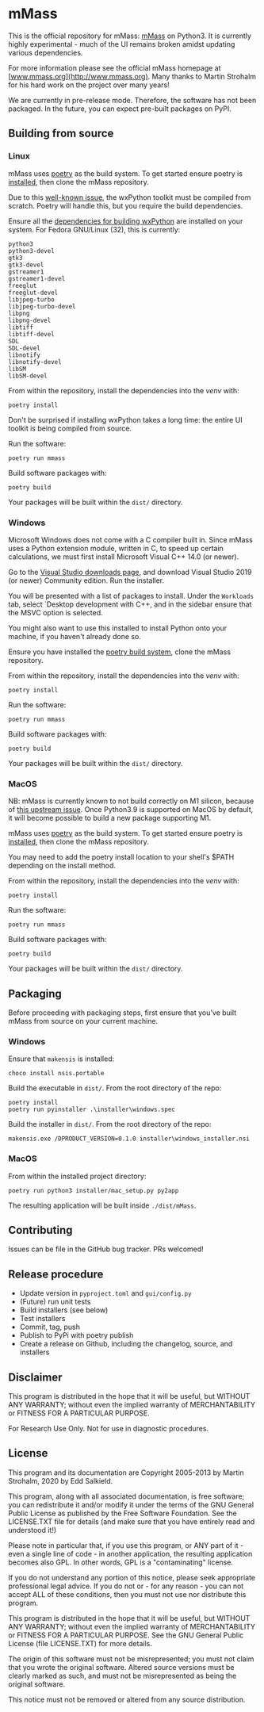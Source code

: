 # mMass

This is the official repository for mMass: [mMass](http://www.mmass.org) on Python3.
It is currently highly experimental - much of the UI remains broken amidst updating various dependencies.

For more information please see the official mMass homepage at [www.mmass.org](http://www.mmass.org).  Many thanks to Martin Strohalm for his hard work on the project over many years!

We are currently in pre-release mode.  Therefore, the software has not been packaged.  In the future, you can expect pre-built packages on PyPI.

## Building from source
### Linux
mMass uses [poetry](python-poetry.org/) as the build system.  To get started ensure poetry is [installed](https://python-poetry.org/docs/#installation), then clone the mMass repository.

Due to this [well-known issue](https://wxpython.org/blog/2017-08-17-builds-for-linux-with-pip/index.html), the wxPython toolkit must be compiled from scratch.  Poetry will handle this, but you require the build dependencies.

Ensure all the [dependencies for building wxPython](https://wxpython.org/blog/2017-08-17-builds-for-linux-with-pip/index.html) are installed on your system.  For Fedora GNU/Linux (32), this is currently:
```
python3
python3-devel
gtk3
gtk3-devel
gstreamer1
gstreamer1-devel
freeglut
freeglut-devel
libjpeg-turbo
libjpeg-turbo-devel
libpng
libpng-devel
libtiff
libtiff-devel
SDL
SDL-devel
libnotify
libnotify-devel
libSM
libSM-devel
```

From within the repository, install the dependencies into the _venv_ with:

`poetry install`

Don't be surprised if installing wxPython takes a long time: the entire UI toolkit is being compiled from source.

Run the software:

`poetry run mmass`

Build software packages with:

`poetry build`

Your packages will be built within the `dist/` directory.

### Windows
Microsoft Windows does not come with a C compiler built in.  Since mMass uses a Python extension module, written in C, to speed up certain calculations, we must first install Microsoft Visual C++ 14.0 (or newer).

Go to the [Visual Studio downloads page](https://visualstudio.microsoft.com/downloads/), and download Visual Studio 2019 (or newer) Community edition.  Run the installer.

You will be presented with a list of packages to install.  Under the `Workloads` tab, select `Desktop development with C++, and in the sidebar ensure that the MSVC option is selected.

You might also want to use this installed to install Python onto your machine, if you haven't already done so.

Ensure you have installed the [poetry build system](https://python-poetry.org/docs/#installation), clone the mMass repository.

From within the repository, install the dependencies into the _venv_ with:

`poetry install`

Run the software:

`poetry run mmass`

Build software packages with:

`poetry build`

Your packages will be built within the `dist/` directory.


### MacOS

NB: mMass is currently known to not build correctly on M1 silicon, because of [this upstream issue](https://github.com/python-pillow/Pillow/issues/5093).  Once Python3.9 is supported on MacOS by default, it will become possible to build a new package supporting M1.

mMass uses [poetry](python-poetry.org/) as the build system.  To get started ensure poetry is [installed](https://python-poetry.org/docs/#installation), then clone the mMass repository.

You may need to add the poetry install location to your shell's $PATH depending on the install method.

From within the repository, install the dependencies into the _venv_ with:

`poetry install`

Run the software:

`poetry run mmass`

Build software packages with:

`poetry build`

Your packages will be built within the `dist/` directory.

## Packaging
Before proceeding with packaging steps, first ensure that you've built mMass from source on your current machine.

### Windows

Ensure that `makensis` is installed:

```
choco install nsis.portable
```

Build the executable in `dist/`.  From the root directory of the repo:

```
poetry install
poetry run pyinstaller .\installer\windows.spec
```

Build the installer in `dist/`.  From the root directory of the repo:

```
makensis.exe /DPRODUCT_VERSION=0.1.0 installer\windows_installer.nsi
```

### MacOS

From within the installed project directory:

```
poetry run python3 installer/mac_setup.py py2app
```

The resulting application will be built inside `./dist/mMass`.

## Contributing

Issues can be file in the GitHub bug tracker.  PRs welcomed!

## Release procedure

* Update version in `pyproject.toml` and `gui/config.py`
* (Future) run unit tests
* Build installers (see below)
* Test installers
* Commit, tag, push
* Publish to PyPi with poetry publish
* Create a release on Github, including the changelog, source, and installers

## Disclaimer

This program is distributed in the hope that it will be useful, but WITHOUT
ANY WARRANTY; without even the implied warranty of MERCHANTABILITY or FITNESS
FOR A PARTICULAR PURPOSE.

For Research Use Only. Not for use in diagnostic procedures.

## License

This program and its documentation are Copyright 2005-2013 by Martin Strohalm, 2020 by Edd Salkield.

This program, along with all associated documentation, is free software;
you can redistribute it and/or modify it under the terms of the GNU General
Public License as published by the Free Software Foundation.
See the LICENSE.TXT file for details (and make sure that you have entirely
read and understood it!)

Please note in particular that, if you use this program, or ANY part of
it - even a single line of code - in another application, the resulting
application becomes also GPL. In other words, GPL is a "contaminating" license.

If you do not understand any portion of this notice, please seek appropriate
professional legal advice. If you do not or - for any reason - you can not
accept ALL of these conditions, then you must not use nor distribute this
program.

This program is distributed in the hope that it will be useful, but WITHOUT
ANY WARRANTY; without even the implied warranty of MERCHANTABILITY or
FITNESS FOR A PARTICULAR PURPOSE.  See the GNU General Public License
(file LICENSE.TXT) for more details.

The origin of this software must not be misrepresented; you must not claim
that you wrote the original software. Altered source versions must be clearly
marked as such, and must not be misrepresented as being the original software.

This notice must not be removed or altered from any source distribution.
